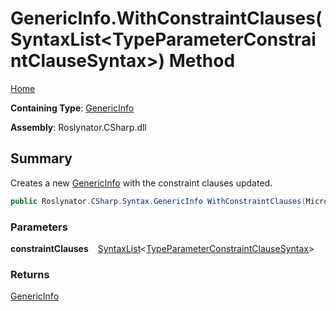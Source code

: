 # GenericInfo\.WithConstraintClauses\(SyntaxList\<TypeParameterConstraintClauseSyntax>\) Method

[Home](../../../../../README.md)

**Containing Type**: [GenericInfo](../README.md)

**Assembly**: Roslynator\.CSharp\.dll

## Summary

Creates a new [GenericInfo](../README.md) with the constraint clauses updated\.

```csharp
public Roslynator.CSharp.Syntax.GenericInfo WithConstraintClauses(Microsoft.CodeAnalysis.SyntaxList<Microsoft.CodeAnalysis.CSharp.Syntax.TypeParameterConstraintClauseSyntax> constraintClauses)
```

### Parameters

**constraintClauses** &ensp; [SyntaxList](https://docs.microsoft.com/en-us/dotnet/api/microsoft.codeanalysis.syntaxlist-1)\<[TypeParameterConstraintClauseSyntax](https://docs.microsoft.com/en-us/dotnet/api/microsoft.codeanalysis.csharp.syntax.typeparameterconstraintclausesyntax)>

### Returns

[GenericInfo](../README.md)

